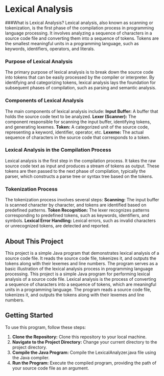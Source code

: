 # Lexical Analysis
###What is Lexical Analysis?
Lexical analysis, also known as scanning or tokenization, is the first phase of the compilation process in programming language processing. It involves analyzing a sequence of characters in a source code file and converting them into a sequence of tokens. Tokens are the smallest meaningful units in a programming language, such as keywords, identifiers, operators, and literals.

### Purpose of Lexical Analysis
The primary purpose of lexical analysis is to break down the source code into tokens that can be easily processed by the compiler or interpreter. By identifying and categorizing tokens, lexical analysis lays the foundation for subsequent phases of compilation, such as parsing and semantic analysis.

### Components of Lexical Analysis
The main components of lexical analysis include:
**Input Buffer:** A buffer that holds the source code text to be analyzed.
**Lexer (Scanner):** The component responsible for scanning the input buffer, identifying tokens, and generating lexemes.
**Token:** A categorized unit of the source code, representing a keyword, identifier, operator, etc.
**Lexeme:** The actual sequence of characters in the source code that corresponds to a token.

### Lexical Analysis in the Compilation Process
Lexical analysis is the first step in the compilation process. It takes the raw source code text as input and produces a stream of tokens as output. These tokens are then passed to the next phase of compilation, typically the parser, which constructs a parse tree or syntax tree based on the tokens.

### Tokenization Process
The tokenization process involves several steps:
**Scanning:** The input buffer is scanned character by character, and tokens are identified based on predefined patterns.
**Token Recognition:** The lexer recognizes patterns corresponding to predefined tokens, such as keywords, identifiers, and symbols.
**Lexical Error Handling:** Lexical errors, such as invalid characters or unrecognized tokens, are detected and reported.

## About This Project
This project is a simple Java program that demonstrates lexical analysis of a source code file. It reads the source code file, tokenizes it, and outputs the tokens along with their lexemes and line numbers. The program serves as a basic illustration of the lexical analysis process in programming language processing.
This project is a simple Java program for performing lexical analysis of a source code file. Lexical analysis is the process of converting a sequence of characters into a sequence of tokens, which are meaningful units in a programming language. The program reads a source code file, tokenizes it, and outputs the tokens along with their lexemes and line numbers.

## Getting Started
To use this program, follow these steps:
1. **Clone the Repository:** Clone this repository to your local machine.
2. **Navigate to the Project Directory:** Change your current directory to the project directory.
3. **Compile the Java Program:** Compile the LexicalAnalyzer.java file using the Java compiler.
4. **Run the Program:** Execute the compiled program, providing the path of your source code file as an argument.

